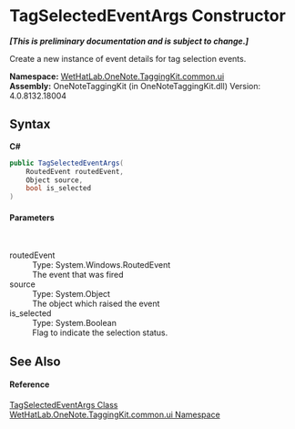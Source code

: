 # TagSelectedEventArgs Constructor 
 _**\[This is preliminary documentation and is subject to change.\]**_

Create a new instance of event details for tag selection events.

**Namespace:**&nbsp;<a href="043a9407-ac38-b3ac-7348-a6090af495ad">WetHatLab.OneNote.TaggingKit.common.ui</a><br />**Assembly:**&nbsp;OneNoteTaggingKit (in OneNoteTaggingKit.dll) Version: 4.0.8132.18004

## Syntax

**C#**<br />
``` C#
public TagSelectedEventArgs(
	RoutedEvent routedEvent,
	Object source,
	bool is_selected
)
```


#### Parameters
&nbsp;<dl><dt>routedEvent</dt><dd>Type: System.Windows.RoutedEvent<br />The event that was fired</dd><dt>source</dt><dd>Type: System.Object<br />The object which raised the event</dd><dt>is_selected</dt><dd>Type: System.Boolean<br />Flag to indicate the selection status.</dd></dl>

## See Also


#### Reference
<a href="766329f8-e4b6-8124-92c3-0a9a82fee811">TagSelectedEventArgs Class</a><br /><a href="043a9407-ac38-b3ac-7348-a6090af495ad">WetHatLab.OneNote.TaggingKit.common.ui Namespace</a><br />